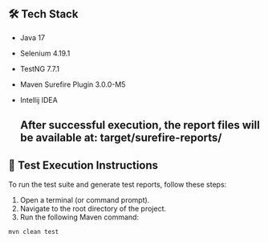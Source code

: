 ## 🛠 Tech Stack

- Java 17  
- Selenium 4.19.1  
- TestNG 7.7.1  
- Maven Surefire Plugin 3.0.0-M5
- Intellij IDEA

  ## After successful execution, the report files will be available at: target/surefire-reports/

## 🚀 Test Execution Instructions

To run the test suite and generate test reports, follow these steps:

1. Open a terminal (or command prompt).
2. Navigate to the root directory of the project.
3. Run the following Maven command:

```bash
mvn clean test
